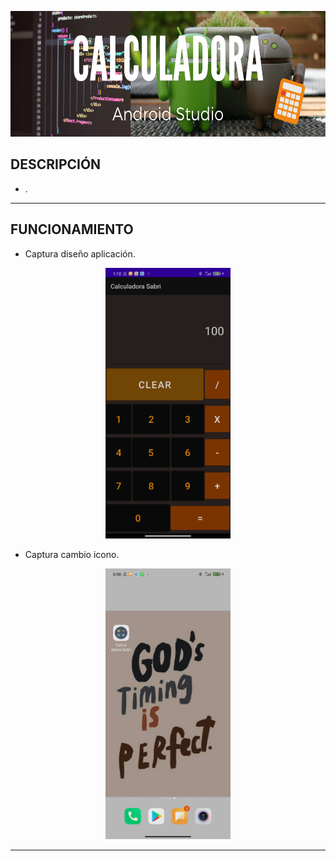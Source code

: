 <p align="center">
  <img width="900" height="201" src="../images/calculadora.png"/>
</p>

## DESCRIPCIÓN
* .

- - -

## FUNCIONAMIENTO
* Captura diseño aplicación.

<p align="center">
  <img width="200" height="433" src="../images/CapturaCalSabri.jpg"/>
</p>

* Captura cambio icono.
<p align="center">
  <img width="200" height="433" src="../images/capturaIcono.jpg"/>
</p>

- - -
